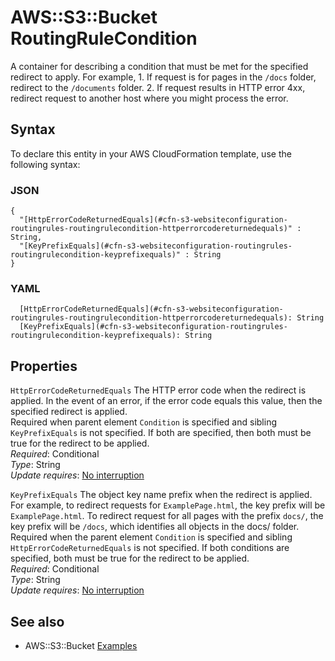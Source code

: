# AWS::S3::Bucket RoutingRuleCondition<a name="aws-properties-s3-websiteconfiguration-routingrules-routingrulecondition"></a>

A container for describing a condition that must be met for the specified redirect to apply\. For example, 1\. If request is for pages in the `/docs` folder, redirect to the `/documents` folder\. 2\. If request results in HTTP error 4xx, redirect request to another host where you might process the error\.

## Syntax<a name="aws-properties-s3-websiteconfiguration-routingrules-routingrulecondition-syntax"></a>

To declare this entity in your AWS CloudFormation template, use the following syntax:

### JSON<a name="aws-properties-s3-websiteconfiguration-routingrules-routingrulecondition-syntax.json"></a>

```
{
  "[HttpErrorCodeReturnedEquals](#cfn-s3-websiteconfiguration-routingrules-routingrulecondition-httperrorcodereturnedequals)" : String,
  "[KeyPrefixEquals](#cfn-s3-websiteconfiguration-routingrules-routingrulecondition-keyprefixequals)" : String
}
```

### YAML<a name="aws-properties-s3-websiteconfiguration-routingrules-routingrulecondition-syntax.yaml"></a>

```
  [HttpErrorCodeReturnedEquals](#cfn-s3-websiteconfiguration-routingrules-routingrulecondition-httperrorcodereturnedequals): String
  [KeyPrefixEquals](#cfn-s3-websiteconfiguration-routingrules-routingrulecondition-keyprefixequals): String
```

## Properties<a name="aws-properties-s3-websiteconfiguration-routingrules-routingrulecondition-properties"></a>

`HttpErrorCodeReturnedEquals`  <a name="cfn-s3-websiteconfiguration-routingrules-routingrulecondition-httperrorcodereturnedequals"></a>
The HTTP error code when the redirect is applied\. In the event of an error, if the error code equals this value, then the specified redirect is applied\.  
Required when parent element `Condition` is specified and sibling `KeyPrefixEquals` is not specified\. If both are specified, then both must be true for the redirect to be applied\.  
*Required*: Conditional  
*Type*: String  
*Update requires*: [No interruption](https://docs.aws.amazon.com/AWSCloudFormation/latest/UserGuide/using-cfn-updating-stacks-update-behaviors.html#update-no-interrupt)

`KeyPrefixEquals`  <a name="cfn-s3-websiteconfiguration-routingrules-routingrulecondition-keyprefixequals"></a>
The object key name prefix when the redirect is applied\. For example, to redirect requests for `ExamplePage.html`, the key prefix will be `ExamplePage.html`\. To redirect request for all pages with the prefix `docs/`, the key prefix will be `/docs`, which identifies all objects in the docs/ folder\.  
Required when the parent element `Condition` is specified and sibling `HttpErrorCodeReturnedEquals` is not specified\. If both conditions are specified, both must be true for the redirect to be applied\.  
*Required*: Conditional  
*Type*: String  
*Update requires*: [No interruption](https://docs.aws.amazon.com/AWSCloudFormation/latest/UserGuide/using-cfn-updating-stacks-update-behaviors.html#update-no-interrupt)

## See also<a name="aws-properties-s3-websiteconfiguration-routingrules-routingrulecondition--seealso"></a>
+ AWS::S3::Bucket [Examples](https://docs.aws.amazon.com/AWSCloudFormation/latest/UserGuide/aws-properties-s3-bucket.html#aws-properties-s3-bucket--examples)

